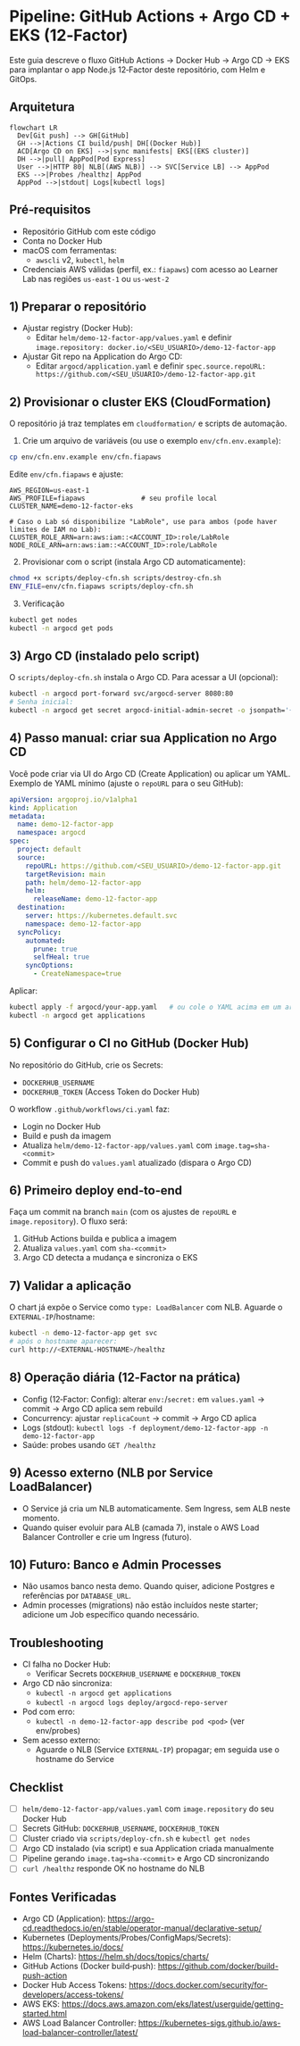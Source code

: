 # Pipeline: GitHub Actions + Argo CD + EKS (12‑Factor)

Este guia descreve o fluxo GitHub Actions → Docker Hub → Argo CD → EKS para implantar o app Node.js 12‑Factor deste repositório, com Helm e GitOps.

## Arquitetura
```mermaid
flowchart LR
  Dev[Git push] --> GH[GitHub]
  GH -->|Actions CI build/push| DH[(Docker Hub)]
  ACD[Argo CD on EKS] -->|sync manifests| EKS[(EKS cluster)]
  DH -->|pull| AppPod[Pod Express]
  User -->|HTTP 80| NLB[(AWS NLB)] --> SVC[Service LB] --> AppPod
  EKS -->|Probes /healthz| AppPod
  AppPod -->|stdout| Logs[kubectl logs]
```

## Pré‑requisitos
- Repositório GitHub com este código
- Conta no Docker Hub
- macOS com ferramentas:
  - `awscli` v2, `kubectl`, `helm`
- Credenciais AWS válidas (perfil, ex.: `fiapaws`) com acesso ao Learner Lab nas regiões `us-east-1` ou `us-west-2`

## 1) Preparar o repositório
- Ajustar registry (Docker Hub):
  - Editar `helm/demo-12-factor-app/values.yaml` e definir `image.repository: docker.io/<SEU_USUARIO>/demo-12-factor-app`
- Ajustar Git repo na Application do Argo CD:
  - Editar `argocd/application.yaml` e definir `spec.source.repoURL: https://github.com/<SEU_USUARIO>/demo-12-factor-app.git`

## 2) Provisionar o cluster EKS (CloudFormation)
O repositório já traz templates em `cloudformation/` e scripts de automação.

1. Crie um arquivo de variáveis (ou use o exemplo `env/cfn.env.example`):
```bash
cp env/cfn.env.example env/cfn.fiapaws
```
Edite `env/cfn.fiapaws` e ajuste:
```dotenv
AWS_REGION=us-east-1
AWS_PROFILE=fiapaws              # seu profile local
CLUSTER_NAME=demo-12-factor-eks

# Caso o Lab só disponibilize "LabRole", use para ambos (pode haver limites de IAM no Lab):
CLUSTER_ROLE_ARN=arn:aws:iam::<ACCOUNT_ID>:role/LabRole
NODE_ROLE_ARN=arn:aws:iam::<ACCOUNT_ID>:role/LabRole
```

2. Provisionar com o script (instala Argo CD automaticamente):
```bash
chmod +x scripts/deploy-cfn.sh scripts/destroy-cfn.sh
ENV_FILE=env/cfn.fiapaws scripts/deploy-cfn.sh
```

3. Verificação
```bash
kubectl get nodes
kubectl -n argocd get pods
```

## 3) Argo CD (instalado pelo script)
O `scripts/deploy-cfn.sh` instala o Argo CD. Para acessar a UI (opcional):
```bash
kubectl -n argocd port-forward svc/argocd-server 8080:80
# Senha inicial:
kubectl -n argocd get secret argocd-initial-admin-secret -o jsonpath='{.data.password}' | base64 -d; echo
```

## 4) Passo manual: criar sua Application no Argo CD
Você pode criar via UI do Argo CD (Create Application) ou aplicar um YAML. Exemplo de YAML mínimo (ajuste o `repoURL` para o seu GitHub):
```yaml
apiVersion: argoproj.io/v1alpha1
kind: Application
metadata:
  name: demo-12-factor-app
  namespace: argocd
spec:
  project: default
  source:
    repoURL: https://github.com/<SEU_USUARIO>/demo-12-factor-app.git
    targetRevision: main
    path: helm/demo-12-factor-app
    helm:
      releaseName: demo-12-factor-app
  destination:
    server: https://kubernetes.default.svc
    namespace: demo-12-factor-app
  syncPolicy:
    automated:
      prune: true
      selfHeal: true
    syncOptions:
      - CreateNamespace=true
```
Aplicar:
```bash
kubectl apply -f argocd/your-app.yaml   # ou cole o YAML acima em um arquivo e aplique
kubectl -n argocd get applications
```

## 5) Configurar o CI no GitHub (Docker Hub)
No repositório do GitHub, crie os Secrets:
- `DOCKERHUB_USERNAME`
- `DOCKERHUB_TOKEN` (Access Token do Docker Hub)

O workflow `.github/workflows/ci.yaml` faz:
- Login no Docker Hub
- Build e push da imagem
- Atualiza `helm/demo-12-factor-app/values.yaml` com `image.tag=sha-<commit>`
- Commit e push do `values.yaml` atualizado (dispara o Argo CD)

## 6) Primeiro deploy end‑to‑end
Faça um commit na branch `main` (com os ajustes de `repoURL` e `image.repository`). O fluxo será:
1. GitHub Actions builda e publica a imagem
2. Atualiza `values.yaml` com `sha-<commit>`
3. Argo CD detecta a mudança e sincroniza o EKS

## 7) Validar a aplicação
O chart já expõe o Service como `type: LoadBalancer` com NLB. Aguarde o `EXTERNAL-IP`/hostname:
```bash
kubectl -n demo-12-factor-app get svc
# após o hostname aparecer:
curl http://<EXTERNAL-HOSTNAME>/healthz
```

## 8) Operação diária (12‑Factor na prática)
- Config (12‑Factor: Config): alterar `env:`/`secret:` em `values.yaml` → commit → Argo CD aplica sem rebuild
- Concurrency: ajustar `replicaCount` → commit → Argo CD aplica
- Logs (stdout): `kubectl logs -f deployment/demo-12-factor-app -n demo-12-factor-app`
- Saúde: probes usando `GET /healthz`

## 9) Acesso externo (NLB por Service LoadBalancer)
- O Service já cria um NLB automaticamente. Sem Ingress, sem ALB neste momento.
- Quando quiser evoluir para ALB (camada 7), instale o AWS Load Balancer Controller e crie um Ingress (futuro).

## 10) Futuro: Banco e Admin Processes
- Não usamos banco nesta demo. Quando quiser, adicione Postgres e referências por `DATABASE_URL`.
- Admin processes (migrations) não estão incluídos neste starter; adicione um Job específico quando necessário.

## Troubleshooting
- CI falha no Docker Hub:
  - Verificar Secrets `DOCKERHUB_USERNAME` e `DOCKERHUB_TOKEN`
- Argo CD não sincroniza:
  - `kubectl -n argocd get applications`
  - `kubectl -n argocd logs deploy/argocd-repo-server`
- Pod com erro:
  - `kubectl -n demo-12-factor-app describe pod <pod>` (ver env/probes)
- Sem acesso externo:
  - Aguarde o NLB (Service `EXTERNAL-IP`) propagar; em seguida use o hostname do Service

## Checklist
- [ ] `helm/demo-12-factor-app/values.yaml` com `image.repository` do seu Docker Hub
- [ ] Secrets GitHub: `DOCKERHUB_USERNAME`, `DOCKERHUB_TOKEN`
- [ ] Cluster criado via `scripts/deploy-cfn.sh` e `kubectl get nodes`
- [ ] Argo CD instalado (via script) e sua Application criada manualmente
- [ ] Pipeline gerando `image.tag=sha-<commit>` e Argo CD sincronizando
- [ ] `curl /healthz` responde OK no hostname do NLB

## Fontes Verificadas
- Argo CD (Application): https://argo-cd.readthedocs.io/en/stable/operator-manual/declarative-setup/
- Kubernetes (Deployments/Probes/ConfigMaps/Secrets): https://kubernetes.io/docs/
- Helm (Charts): https://helm.sh/docs/topics/charts/
- GitHub Actions (Docker build‑push): https://github.com/docker/build-push-action
- Docker Hub Access Tokens: https://docs.docker.com/security/for-developers/access-tokens/
- AWS EKS: https://docs.aws.amazon.com/eks/latest/userguide/getting-started.html
- AWS Load Balancer Controller: https://kubernetes-sigs.github.io/aws-load-balancer-controller/latest/
